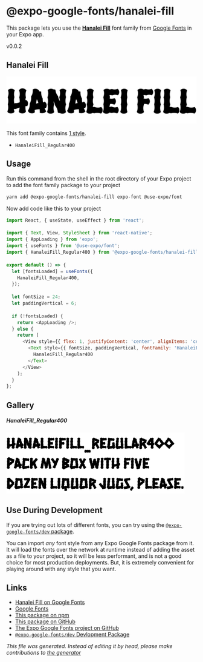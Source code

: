 # @expo-google-fonts/hanalei-fill

This package lets you use the [**Hanalei Fill**](https://fonts.google.com/specimen/Hanalei+Fill) font family from [Google Fonts](https://fonts.google.com/) in your Expo app.

v0.0.2

## Hanalei Fill

![Hanalei Fill](./font-family.png)

This font family contains [1 style](#gallery).

- `HanaleiFill_Regular400`

## Usage

Run this command from the shell in the root directory of your Expo project to add the font family package to your project
```sh
yarn add @expo-google-fonts/hanalei-fill expo-font @use-expo/font
```

Now add code like this to your project
```js
import React, { useState, useEffect } from 'react';

import { Text, View, StyleSheet } from 'react-native';
import { AppLoading } from 'expo';
import { useFonts } from '@use-expo/font';
import { HanaleiFill_Regular400 } from '@expo-google-fonts/hanalei-fill';

export default () => {
  let [fontsLoaded] = useFonts({
    HanaleiFill_Regular400,
  });

  let fontSize = 24;
  let paddingVertical = 6;

  if (!fontsLoaded) {
    return <AppLoading />;
  } else {
    return (
      <View style={{ flex: 1, justifyContent: 'center', alignItems: 'center' }}>
        <Text style={{ fontSize, paddingVertical, fontFamily: 'HanaleiFill_Regular400' }}>
          HanaleiFill_Regular400
        </Text>
      </View>
    );
  }
};

```

## Gallery

##### HanaleiFill_Regular400
![HanaleiFill_Regular400](./8a762eb869da8deb93071d72d31cc3f5d6ab83cbeff8da397a582e507aa65465.ttf.png)


## Use During Development

If you are trying out lots of different fonts, you can try using the [`@expo-google-fonts/dev` package](https://www.npmjs.com/package/@expo-google-fonts/dev).

You can import *any* font style from any Expo Google Fonts package from it. It will load the fonts
over the network at runtime instead of adding the asset as a file to your project, so it will be 
less performant, and is not a good choice for most production deployments. But, it is extremely convenient
for playing around with any style that you want.

## Links

- [Hanalei Fill on Google Fonts](https://fonts.google.com/specimen/Hanalei+Fill)
- [Google Fonts](https://fonts.google.com/)
- [This package on npm](https://www.npmjs.com/package/@expo-google-fonts/hanalei-fill)
- [This package on GitHub](https://github.com/expo/google-fonts/tree/master/font-packages/hanalei-fill)
- [The Expo Google Fonts project on GitHub](https://github.com/expo/google-fonts)
- [`@expo-google-fonts/dev` Devlopment Package](https://github.com/expo/google-fonts/tree/master/font-packages/dev)


*This file was generated. Instead of editing it by head, please make contributions to [the generator](https://github.com/expo/google-fonts/tree/master/packages/generator)*
